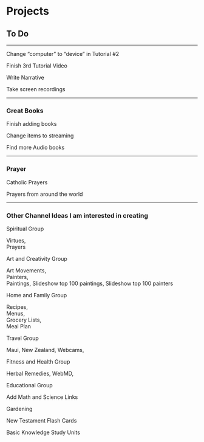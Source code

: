 # Projects
## To Do
***

Change “computer” to “device” in Tutorial #2

Finish 3rd Tutorial Video

Write Narrative

Take screen recordings

***


### Great Books

Finish adding books

Change items to streaming

Find more Audio books

***

### Prayer

Catholic Prayers

Prayers from around the world

***

### Other Channel Ideas I am interested in creating

Spiritual Group

Virtues,   
Prayers

Art and Creativity Group

Art Movements,   
Painters,   
Paintings,
Slideshow top 100 paintings,
Slideshow top 100 painters

Home and Family Group

Recipes,   
Menus,   
Grocery Lists,   
Meal Plan

Travel Group

Maui,
New Zealand,
Webcams,

Fitness and Health Group

Herbal Remedies,
WebMD,

Educational Group

Add Math and Science Links

Gardening

New Testament Flash Cards

Basic Knowledge Study Units